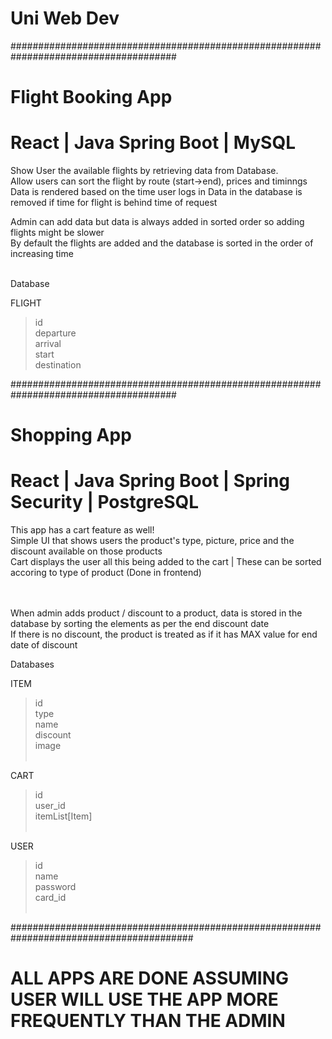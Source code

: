# Uni Web Dev

######################################################################################

# Flight Booking App
# React | Java Spring Boot | MySQL

Show User the available flights by retrieving data from Database.<br />
Allow users can sort the flight by route (start->end), prices and timinngs<br />
Data is rendered based on the time user logs in
Data in the database is removed if time for flight is behind time of request<br />

Admin can add data but data is always added in sorted order so adding flights might be slower<br />
By default the flights are added and the database is sorted in the order of increasing time<br /><br />

Database<br />

FLIGHT<br />
>id<br />
departure<br />
arrival<br />
start<br />
destination<br />


######################################################################################
<br />

# Shopping App
# React | Java Spring Boot | Spring Security | PostgreSQL

This app has a cart feature as well!<br />
Simple UI that shows users the product's type, picture, price and the discount available on those products<br />
Cart displays the user all this being added to the cart |  These can be sorted accoring to type of product (Done in frontend) <br />
<br /><br />

When admin adds product / discount to a product, data is stored in the database by sorting the elements as per the end discount date <br />
If there is no discount, the product is treated as if it has MAX value for end date of discount<br />

Databases<br />

ITEM<br />
>id<br />
type<br />
name<br />
discount<br />
image<br /><br />

CART<br />
>id<br />
user_id<br />
itemList[Item]<br /><br />


USER<br />
>id<br />
name<br />
password<br />
card_id<br /><br />

#########################################################################################<br />

# ALL APPS ARE DONE ASSUMING USER WILL USE THE APP MORE FREQUENTLY THAN THE ADMIN

